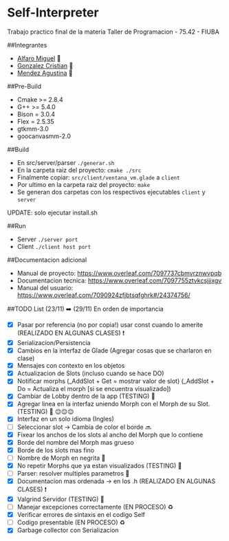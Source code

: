 # Self-Interpreter
Trabajo practico final de la materia Taller de Programacion - 75.42 - FIUBA

##Integrantes
* [Alfaro Miguel](https://github.com/AlfaroMiguel) :boy:
* [Gonzalez Cristian](https://github.com/Cristian3629) :boy:
* [Mendez Agustina](https://github.com/abmendez) :girl:

##Pre-Build
* Cmake >= 2.8.4
* G++ >= 5.4.0
* Bison = 3.0.4  
* Flex = 2.5.35
* gtkmm-3.0
* goocanvasmm-2.0

##Build
* En src/server/parser
 `./generar.sh`
* En la carpeta raiz del proyecto:
 `cmake ./src`
* Finalmente copiar:
 `src/client/ventana_vm.glade` a `client`
* Por ultimo en la carpeta raiz del proyecto:
 `make`
* Se generan dos carpetas con los respectivos ejecutables 
 `client` y `server`
 
 UPDATE: solo ejecutar install.sh

##Run 

* Server `./server port`
* Client `./client host port`

##Documentacion adicional
* Manual de proyecto: https://www.overleaf.com/7097737cbmvrznwvpqb
* Documentacion tecnica: https://www.overleaf.com/7097755ztvkcsjjjxgv
* Manual del usuario: https://www.overleaf.com/7090924zfjbtsqfghrk#/24374756/


##TODO List (23/11) :arrow_right: (29/11) En orden de importancia

- [x] Pasar por referencia (no por copia!) usar const cuando lo amerite (REALIZADO EN ALGUNAS CLASES) :heavy_exclamation_mark:
- [x] Serializacion/Persistencia
- [x] Cambios en la interfaz de Glade (Agregar cosas que se charlaron en clase)
- [x] Mensajes con contexto en los objetos
- [x] Actualizacion de Slots (incluso cuando se hace DO)
- [x] Notificar morphs (_AddSlot + Get =  mostrar valor de slot) (_AddSlot + Do = Actualiza el morph [si se encuentra visualizado])
- [x] Cambiar de Lobby dentro de la app (TESTING) :microscope:
- [x] Agregar linea en la interfaz uniendo Morph con el Morph de su Slot. (TESTING) :microscope: :relieved::relieved::relieved:
- [x] Interfaz en un solo idioma (Ingles)
- [ ] Seleccionar slot -> Cambia de color el borde :soon:
- [x] Fixear los anchos de los slots al ancho del Morph que lo contiene
- [x] Borde del nombre del Morph mas grueso
- [x] Borde de los slots mas fino
- [ ] Nombre de Morph en negrita :no_entry_sign:
- [x] No repetir Morphs que ya estan visualizados (TESTING) :microscope:
- [ ] Parser: resolver multiples parametros :no_entry_sign:
- [x] Documentacion mas ordenada -> en los .h (REALIZADO EN ALGUNAS CLASES) :heavy_exclamation_mark:
- [x] Valgrind Servidor (TESTING) :microscope:
- [ ] Manejar excepciones correctamente (EN PROCESO) :recycle:
- [x] Verificar errores de sintaxis en el codigo Self
- [ ] Codigo presentable (EN PROCESO) :recycle:
- [x] Garbage collector con Serializacion
